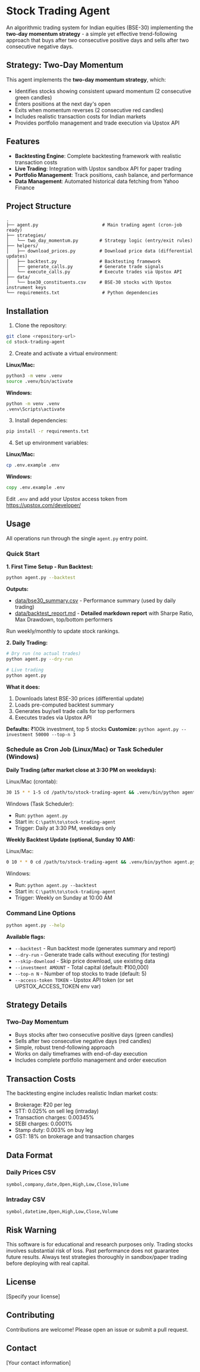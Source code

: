 # Stock Trading Agent

An algorithmic trading system for Indian equities (BSE-30) implementing the **two-day momentum strategy** - a simple yet effective trend-following approach that buys after two consecutive positive days and sells after two consecutive negative days.

## Strategy: Two-Day Momentum

This agent implements the **two-day momentum strategy**, which:
- Identifies stocks showing consistent upward momentum (2 consecutive green candles)
- Enters positions at the next day's open
- Exits when momentum reverses (2 consecutive red candles)
- Includes realistic transaction costs for Indian markets
- Provides portfolio management and trade execution via Upstox API

## Features

- **Backtesting Engine**: Complete backtesting framework with realistic transaction costs
- **Live Trading**: Integration with Upstox sandbox API for paper trading
- **Portfolio Management**: Track positions, cash balance, and performance
- **Data Management**: Automated historical data fetching from Yahoo Finance

## Project Structure

```
.
├── agent.py                        # Main trading agent (cron-job ready)
├── strategies/
│   └── two_day_momentum.py        # Strategy logic (entry/exit rules)
├── helpers/
│   ├── download_prices.py         # Download price data (differential updates)
│   ├── backtest.py                # Backtesting framework
│   ├── generate_calls.py          # Generate trade signals
│   └── execute_calls.py           # Execute trades via Upstox API
├── data/
│   └── bse30_constituents.csv     # BSE-30 stocks with Upstox instrument keys
└── requirements.txt                # Python dependencies
```

## Installation

1. Clone the repository:
```bash
git clone <repository-url>
cd stock-trading-agent
```

2. Create and activate a virtual environment:

**Linux/Mac:**
```bash
python3 -m venv .venv
source .venv/bin/activate
```

**Windows:**
```cmd
python -m venv .venv
.venv\Scripts\activate
```

3. Install dependencies:
```bash
pip install -r requirements.txt
```

4. Set up environment variables:

**Linux/Mac:**
```bash
cp .env.example .env
```

**Windows:**
```cmd
copy .env.example .env
```

Edit `.env` and add your Upstox access token from https://upstox.com/developer/

## Usage

All operations run through the single `agent.py` entry point.

### Quick Start

**1. First Time Setup - Run Backtest:**

```bash
python agent.py --backtest
```

**Outputs:**
- [data/bse30_summary.csv](data/bse30_summary.csv) - Performance summary (used by daily trading)
- [data/backtest_report.md](data/backtest_report.md) - **Detailed markdown report** with Sharpe Ratio, Max Drawdown, top/bottom performers

Run weekly/monthly to update stock rankings.

**2. Daily Trading:**

```bash
# Dry run (no actual trades)
python agent.py --dry-run

# Live trading
python agent.py
```

**What it does:**
1. Downloads latest BSE-30 prices (differential update)
2. Loads pre-computed backtest summary
3. Generates buy/sell trade calls for top performers
4. Executes trades via Upstox API

**Defaults:** ₹100k investment, top 5 stocks
**Customize:** `python agent.py --investment 50000 --top-n 3`

### Schedule as Cron Job (Linux/Mac) or Task Scheduler (Windows)

**Daily Trading (after market close at 3:30 PM on weekdays):**

Linux/Mac (crontab):
```bash
30 15 * * 1-5 cd /path/to/stock-trading-agent && .venv/bin/python agent.py
```

Windows (Task Scheduler):
- Run: `python agent.py`
- Start in: `C:\path\to\stock-trading-agent`
- Trigger: Daily at 3:30 PM, weekdays only

**Weekly Backtest Update (optional, Sunday 10 AM):**

Linux/Mac:
```bash
0 10 * * 0 cd /path/to/stock-trading-agent && .venv/bin/python agent.py --backtest
```

Windows:
- Run: `python agent.py --backtest`
- Start in: `C:\path\to\stock-trading-agent`
- Trigger: Weekly on Sunday at 10:00 AM

### Command Line Options

```bash
python agent.py --help
```

**Available flags:**
- `--backtest` - Run backtest mode (generates summary and report)
- `--dry-run` - Generate trade calls without executing (for testing)
- `--skip-download` - Skip price download, use existing data
- `--investment AMOUNT` - Total capital (default: ₹100,000)
- `--top-n N` - Number of top stocks to trade (default: 5)
- `--access-token TOKEN` - Upstox API token (or set UPSTOX_ACCESS_TOKEN env var)

## Strategy Details

### Two-Day Momentum
- Buys stocks after two consecutive positive days (green candles)
- Sells after two consecutive negative days (red candles)
- Simple, robust trend-following approach
- Works on daily timeframes with end-of-day execution
- Includes complete portfolio management and order execution

## Transaction Costs

The backtesting engine includes realistic Indian market costs:
- Brokerage: ₹20 per leg
- STT: 0.025% on sell leg (intraday)
- Transaction charges: 0.00345%
- SEBI charges: 0.0001%
- Stamp duty: 0.003% on buy leg
- GST: 18% on brokerage and transaction charges

## Data Format

### Daily Prices CSV
```
symbol,company,date,Open,High,Low,Close,Volume
```

### Intraday CSV
```
symbol,datetime,Open,High,Low,Close,Volume
```

## Risk Warning

This software is for educational and research purposes only. Trading stocks involves substantial risk of loss. Past performance does not guarantee future results. Always test strategies thoroughly in sandbox/paper trading before deploying with real capital.

## License

[Specify your license]

## Contributing

Contributions are welcome! Please open an issue or submit a pull request.

## Contact

[Your contact information]
